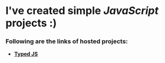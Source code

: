 # I've created simple _JavaScript_ projects __:)__

### Following are the links of hosted projects:
- __[Typed JS](https://devmsrajput.github.io/JavaScript-Simple-Projects/Typed%20JS/)__
